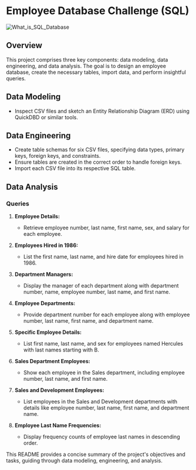 # Employee Database Challenge (SQL)
![What_is_SQL_Database](https://github.com/SakinaJaffri/Module_Challenge9_Employee_SQL/assets/146900226/5c1a3f18-d3f1-48d6-847e-4dd4be7c740a)


## Overview

This project comprises three key components: data modeling, data engineering, and data analysis. The goal is to design an employee database, create the necessary tables, import data, and perform insightful queries.

## Data Modeling

- Inspect CSV files and sketch an Entity Relationship Diagram (ERD) using QuickDBD or similar tools.

## Data Engineering

- Create table schemas for six CSV files, specifying data types, primary keys, foreign keys, and constraints.
- Ensure tables are created in the correct order to handle foreign keys.
- Import each CSV file into its respective SQL table.

## Data Analysis

### Queries

1. **Employee Details:**
   - Retrieve employee number, last name, first name, sex, and salary for each employee.

2. **Employees Hired in 1986:**
   - List the first name, last name, and hire date for employees hired in 1986.

3. **Department Managers:**
   - Display the manager of each department along with department number, name, employee number, last name, and first name.

4. **Employee Departments:**
   - Provide department number for each employee along with employee number, last name, first name, and department name.

5. **Specific Employee Details:**
   - List first name, last name, and sex for employees named Hercules with last names starting with B.

6. **Sales Department Employees:**
   - Show each employee in the Sales department, including employee number, last name, and first name.

7. **Sales and Development Employees:**
   - List employees in the Sales and Development departments with details like employee number, last name, first name, and department name.

8. **Employee Last Name Frequencies:**
   - Display frequency counts of employee last names in descending order.

This README provides a concise summary of the project's objectives and tasks, guiding through data modeling, engineering, and analysis.
